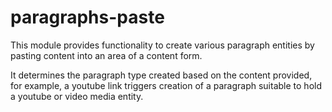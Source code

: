 # paragraphs-paste

This module provides functionality to create various paragraph entities by pasting content into an area of a content form.

It determines the paragraph type created based on the content provided, for example, a youtube link triggers creation of a paragraph suitable to hold a youtube or video media entity.


